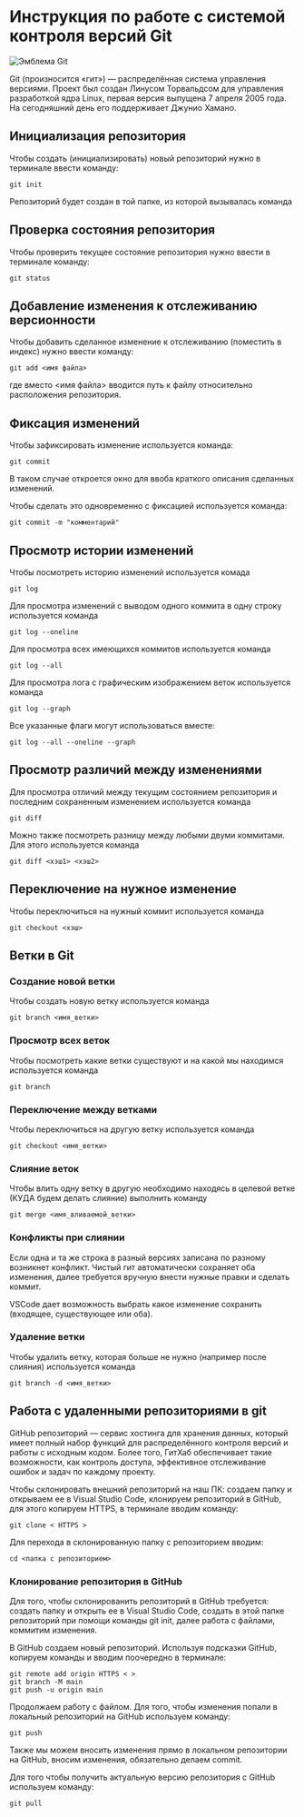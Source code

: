 # **Инструкция по работе с системой контроля версий Git**

![Эмблема Git](git.jpg)

Git (произносится «гит») — распределённая система управления версиями. Проект был создан Линусом Торвальдсом для управления разработкой ядра Linux, первая версия выпущена 7 апреля 2005 года. На сегодняшний день его поддерживает Джунио Хамано.

## Инициализация репозитория

Чтобы создать (инициализировать) новый репозиторий нужно в терминале ввести команду:

    git init

Репозиторий будет создан в той папке, из которой вызывалась команда

## Проверка состояния репозитория

Чтобы проверить текущее состояние репозитория нужно ввести в терминале команду:

    git status

## Добавление изменения к отслеживанию версионности

Чтобы добавить сделанное изменение к отслеживанию (поместить в индекс) нужно ввести команду:

    git add <имя файла>

где вместо <имя файла> вводится путь к файлу относительно расположения репозитория.

## Фиксация изменений

Чтобы зафиксировать изменение используется команда:

    git commit

В таком случае откроется окно для ввоба краткого описания сделанных изменений.

Чтобы сделать это одновременно с фиксацией используется команда:

    git commit -m "комментарий"

## Просмотр истории изменений

Чтобы посмотреть историю изменений используется комада

    git log

Для просмотра изменений с выводом одного коммита в одну строку используется команда

    git log --oneline

Для просмотра всех имеющихся коммитов используется команда

    git log --all

Для просмотра лога с графическим изображением веток используется команда

    git log --graph

Все указанные флаги могут использоваться вместе:

    git log --all --oneline --graph

## Просмотр различий между изменениями

Для просмотра отличий между текущим состоянием репозитория и последним сохраненным изменением используется команда

    git diff

Можно также посмотреть разницу между любыми двуми коммитами. Для этого используется команда

    git diff <хэш1> <хэш2>

## Переключение на нужное изменение

Чтобы переключиться на нужный коммит используется команда

    git checkout <хэш>

## Ветки в Git

### Создание новой ветки

Чтобы создать новую ветку используется команда

    git branch <имя_ветки>

### Просмотр всех веток

Чтобы посмотреть какие ветки существуют и на какой мы находимся используется команда

    git branch

### Переключение между ветками

Чтобы переключиться на другую ветку используется команда

    git checkout <имя_ветки>

### Слияние веток

Чтобы влить одну ветку в другую необходимо находясь в целевой ветке (КУДА будем делать слияние) выполнить команду

    git merge <имя_вливаемой_ветки>

### Конфликты при слиянии

Если одна и та же строка в разный версиях записана по разному возникнет конфликт.
Чистый гит автоматически сохраняет оба изменения, далее требуется вручную внести нужные правки и сделать коммит.

VSСode дает возможность выбрать какое изменение сохранить (входящее, существующее или оба).

### Удаление ветки

Чтобы удалить ветку, которая больше не нужно (например после слияния) используется команда

    git branch -d <имя_ветки>

## Работа с удаленными репозиториями в git

GitHub репозиторий — сервис хостинга для хранения данных, который имеет полный набор функций  для распределённого контроля версий и работы с исходным кодом. Более того, ГитХаб обеспечивает такие  возможности, как контроль доступа, эффективное отслеживание ошибок и задач по каждому проекту.

Чтобы склонировать внешний репозиторий на наш ПК: создаем папку и открываем ее в Visual Studio Code,  клонируем репозиторий в GitHub, для этого копируем HTTPS,  в терминале вводим команду:

    git clone < HTTPS >

Для перехода в склонированную папку с репозиторием вводим:

    cd <папка с репозиторием>

### Клонирование репозитория в GitHub

Для того, чтобы склонированить репозиторий в GitHub требуется: создать папку и открыть ее в Visual Studio Code, создать в этой папке репозиторий при помощи команды git init, далее работа с файлами, коммитим изменения. 

В GitHub создаем новый репозиторий. Используя подсказки GitHub, копируем команды и вводим поочередно в терминале:

    git remote add origin HTTPS < >
    git branch -M main
    git push -u origin main

Продолжаем работу с файлом. Для того, чтобы изменения попали в локальный репозиторий на GitHub используем команду:

    git push

Также мы можем вносить изменения прямо в локальном репозитории на GitHub, вносим изменения, обязательно делаем commit.

Для того чтобы получить актуальную версию репозитория с GitHub  используем команду:

    git pull




